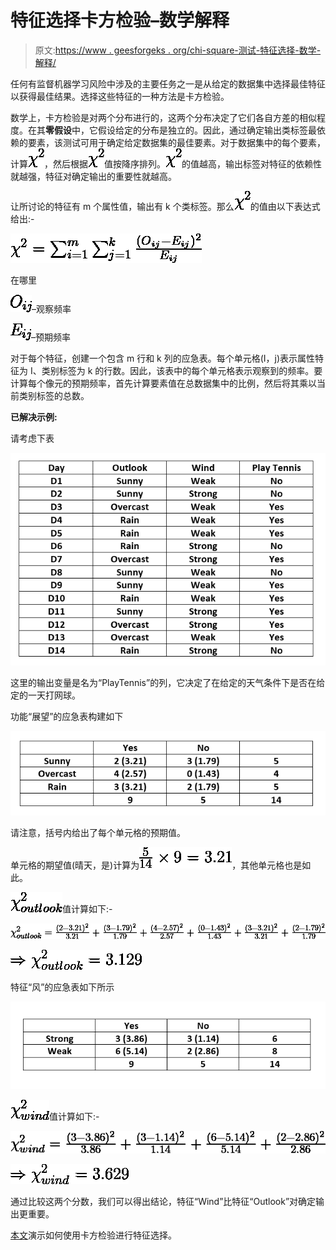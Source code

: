 # 特征选择卡方检验–数学解释

> 原文:[https://www . geesforgeks . org/chi-square-测试-特征选择-数学-解释/](https://www.geeksforgeeks.org/chi-square-test-for-feature-selection-mathematical-explanation/)

任何有监督机器学习风险中涉及的主要任务之一是从给定的数据集中选择最佳特征以获得最佳结果。选择这些特征的一种方法是卡方检验。

数学上，卡方检验是对两个分布进行的，这两个分布决定了它们各自方差的相似程度。在其**零假设**中，它假设给定的分布是独立的。因此，通过确定输出类标签最依赖的要素，该测试可用于确定给定数据集的最佳要素。对于数据集中的每个要素，计算![\chi ^{2}](img/7645903d1f6d184a738a2562fe589989.png "Rendered by QuickLaTeX.com")，然后根据![\chi ^{2}](img/7645903d1f6d184a738a2562fe589989.png "Rendered by QuickLaTeX.com")值按降序排列。![\chi ^{2}](img/7645903d1f6d184a738a2562fe589989.png "Rendered by QuickLaTeX.com")的值越高，输出标签对特征的依赖性就越强，特征对确定输出的重要性就越高。

让所讨论的特征有 m 个属性值，输出有 k 个类标签。那么![\chi ^{2}](img/7645903d1f6d184a738a2562fe589989.png "Rendered by QuickLaTeX.com")的值由以下表达式给出:-

![\chi ^{2} = \sum _{i=1}^{m} \sum _{j=1}^{k}\frac{(O_{ij}-E_{ij})^{2}}{E_{ij}}](img/0082c657b762ac0c0bba1297c44f1fb3.png "Rendered by QuickLaTeX.com")

在哪里

![O_{ij}](img/cd9cae04423d90db157e5e48c8d9c9d6.png "Rendered by QuickLaTeX.com")–观察频率

![E_{ij}](img/76b163e12ec0de87f164551692c63293.png "Rendered by QuickLaTeX.com")–预期频率

对于每个特征，创建一个包含 m 行和 k 列的应急表。每个单元格(I，j)表示属性特征为 I、类别标签为 k 的行数。因此，该表中的每个单元格表示观察到的频率。要计算每个像元的预期频率，首先计算要素值在总数据集中的比例，然后将其乘以当前类别标签的总数。

**已解决示例:**

请考虑下表

![](img/a7d46b33b1f293d3a7e60b1d3ad3cd88.png)

这里的输出变量是名为“PlayTennis”的列，它决定了在给定的天气条件下是否在给定的一天打网球。

功能“展望”的应急表构建如下

![](img/35fb3dfbb2baec65682bb7db789763e8.png)

请注意，括号内给出了每个单元格的预期值。

单元格的期望值(晴天，是)计算为![\frac{5}{14}\times 9 = 3.21](img/6b620e780a26118185ff8ac9b254e972.png "Rendered by QuickLaTeX.com")，其他单元格也是如此。

![\chi ^{2}_{outlook}](img/63ece801881a6abba87b0a8fa610db59.png "Rendered by QuickLaTeX.com")值计算如下:-

![\chi ^{2}_{outlook} = \frac{(2-3.21)^{2}}{3.21}+\frac{(3-1.79)^{2}}{1.79}+\frac{(4-2.57)^{2}}{2.57}+\frac{(0-1.43)^{2}}{1.43}+\frac{(3-3.21)^{2}}{3.21}+\frac{(2-1.79)^{2}}{1.79}](img/bdc62cab2638a0d57e52c216cd4dd15e.png "Rendered by QuickLaTeX.com")

![\Rightarrow \chi ^{2}_{outlook} = 3.129](img/16aa9a91ea26210213e94bfa5c3eff82.png "Rendered by QuickLaTeX.com")

特征“风”的应急表如下所示

![](img/a0589c3f3b853a1a8a3bb9de1aa51575.png)

![\chi ^{2}_{wind}](img/46d96f9fe62d1789b462a489dad6d6ca.png "Rendered by QuickLaTeX.com")值计算如下:-

![\chi ^{2}_{wind} = \frac{(3-3.86)^{2}}{3.86}+\frac{(3-1.14)^{2}}{1.14}+\frac{(6-5.14)^{2}}{5.14}+\frac{(2-2.86)^{2}}{2.86}](img/708613268584531da98d4856d46c87dd.png "Rendered by QuickLaTeX.com")

![\Rightarrow \chi ^{2}_{wind} = 3.629](img/1652c008ccf282c5b4565260d96c443b.png "Rendered by QuickLaTeX.com")

通过比较这两个分数，我们可以得出结论，特征“Wind”比特征“Outlook”对确定输出更重要。

[本文](https://www.geeksforgeeks.org/ml-chi-square-test-for-feature-selection/)演示如何使用卡方检验进行特征选择。